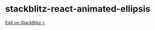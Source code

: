# stackblitz-react-animated-ellipsis

[Edit on StackBlitz ⚡️](https://stackblitz.com/edit/react-ts-zuc1ym)